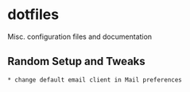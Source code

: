 dotfiles
========

Misc. configuration files and documentation

## Random Setup and Tweaks

    * change default email client in Mail preferences